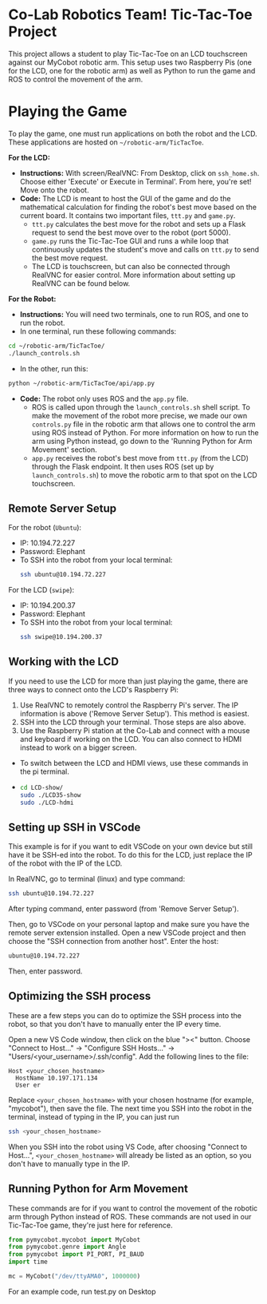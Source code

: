 # Co-Lab Robotics Team! Tic-Tac-Toe Project

This project allows a student to play Tic-Tac-Toe on an LCD touchscreen against our MyCobot robotic arm. This setup uses two Raspberry Pis (one for the LCD, one for the robotic arm) as well as Python to run the game and ROS to control the movement of the arm.

# Playing the Game
To play the game, one must run applications on both the robot and the LCD. These applications are hosted on `~/robotic-arm/TicTacToe`.

**For the LCD:**
* **Instructions:** With screen/RealVNC: From Desktop, click on `ssh_home.sh`. Choose either 'Execute' or Execute in Terminal'. From here, you're set! Move onto the robot.
* **Code:** The LCD is meant to host the GUI of the game and do the mathematical calculation for finding the robot's best move based on the current board. It contains two important files, `ttt.py` and `game.py`. 
  * `ttt.py` calculates the best move for the robot and sets up a Flask request to send the best move over to the robot (port 5000). 
  * `game.py` runs the Tic-Tac-Toe GUI and runs a while loop that continuously updates the student's move and calls on `ttt.py` to send the best move request.
  * The LCD is touchscreen, but can also be connected through RealVNC for easier control. More information about setting up RealVNC can be found below. 

**For the Robot:**
* **Instructions:** You will need two terminals, one to run ROS, and one to run the robot. 
* In one terminal, run these following commands: 
```bash
cd ~/robotic-arm/TicTacToe/
./launch_controls.sh
```
* In the other, run this: 
```bash
python ~/robotic-arm/TicTacToe/api/app.py
```
* **Code:** The robot only uses ROS and the `app.py` file. 
  * ROS is called upon through the `launch_controls.sh` shell script. To make the movement of the robot more precise, we made our own `controls.py` file in the robotic arm that allows one to control the arm using ROS instead of Python. For more information on how to run the arm using Python instead, go down to the 'Running Python for Arm Movement' section.
  * `app.py` receives the robot's best move from `ttt.py` (from the LCD) through the Flask endpoint. It then uses ROS (set up by `launch_controls.sh`) to move the robotic arm to that spot on the LCD touchscreen.


## Remote Server Setup
For the robot (`Ubuntu`): 
* IP: 10.194.72.227
* Password: Elephant
* To SSH into the robot from your local terminal: 
  ```bash
  ssh ubuntu@10.194.72.227
  ```

For the LCD (`swipe`): 
* IP: 10.194.200.37
* Password: Elephant
* To SSH into the robot from your local terminal: 
  ```bash
  ssh swipe@10.194.200.37
  ```

## Working with the LCD
If you need to use the LCD for more than just playing the game, there are three ways to connect onto the LCD's Raspberry Pi: 
1. Use RealVNC to remotely control the Raspberry Pi's server. The IP information is above ('Remove Server Setup'). This method is easiest. 
2. SSH into the LCD through your terminal. Those steps are also above.
3. Use the Raspberry Pi station at the Co-Lab and connect with a mouse and keyboard if working on the LCD. You can also connect to HDMI instead to work on a bigger screen. 
  * To switch between the LCD and HDMI views, use these commands in the pi terminal.
  * ```bash 
    cd LCD-show/
    sudo ./LCD35-show
    sudo ./LCD-hdmi
    ```

## Setting up SSH in VSCode
This example is for if you want to edit VSCode on your own device but still have it be SSH-ed into the robot. To do this for the LCD, just replace the IP of the robot with the IP of the LCD. 

In RealVNC, go to terminal (linux) and type command:

```bash
ssh ubuntu@10.194.72.227
```

After typing command, enter password (from 'Remove Server Setup').

Then, go to VSCode on your personal laptop and make sure you have the remote server extension installed. Open a new VSCode project and then choose the "SSH connection from another host". Enter the host:

```bash
ubuntu@10.194.72.227
```
Then, enter password.


## Optimizing the SSH process
These are a few steps you can do to optimize the SSH process into the robot, so that you don't have to manually enter the IP every time.

Open a new VS Code window, then click on the blue "><" button. Choose "Connect to Host..." -> "Configure SSH Hosts..." -> "Users/<your_username>/.ssh/config". Add the following lines to the file:

```
Host <your_chosen_hostname>
  HostName 10.197.171.134
  User er
```

Replace `<your_chosen_hostname>` with your chosen hostname (for example, "mycobot"), then save the file. The next time you SSH into the robot in the terminal, instead of typing in the IP, you can just run

```bash
ssh <your_chosen_hostname>
```

When you SSH into the robot using VS Code, after choosing "Connect to Host...", `<your_chosen_hostname>` will already be listed as an option, so you don't have to manually type in the IP.

## Running Python for Arm Movement
These commands are for if you want to control the movement of the robotic arm through Python instead of ROS. These commands are not used in our Tic-Tac-Toe game, they're just here for reference.

```python
from pymycobot.mycobot import MyCobot
from pymycobot.genre import Angle
from pymycobot import PI_PORT, PI_BAUD
import time
```

```python
mc = MyCobot("/dev/ttyAMA0", 1000000)
```

For an example code, run test.py on Desktop
